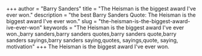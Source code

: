 +++
author = "Barry Sanders"
title = "The Heisman is the biggest award I've ever won."
description = "the best Barry Sanders Quote: The Heisman is the biggest award I've ever won."
slug = "the-heisman-is-the-biggest-award-ive-ever-won"
keywords = "The Heisman is the biggest award I've ever won.,barry sanders,barry sanders quotes,barry sanders quote,barry sanders sayings,barry sanders saying,quotes, sayings,quote, saying, motivation"
+++
The Heisman is the biggest award I've ever won.
